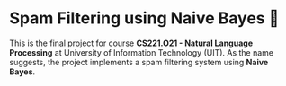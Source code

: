 # Spam Filtering using Naive Bayes 📧
This is the final project for course **CS221.O21 - Natural Language Processing** at University of Information Technology (UIT). As the name suggests, the project implements a spam filtering system using **Naive Bayes**.

